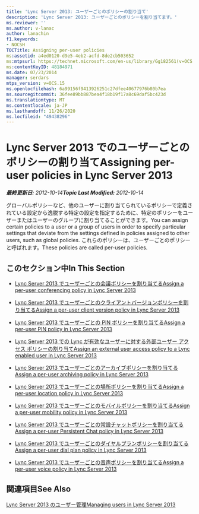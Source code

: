 ```yaml
---
title: 'Lync Server 2013: ユーザーごとのポリシーの割り当て'
description: 'Lync Server 2013: ユーザーごとのポリシーを割り当てます。'
ms.reviewer: ''
ms.author: v-lanac
author: lanachin
f1.keywords:
- NOCSH
TOCTitle: Assigning per-user policies
ms:assetid: a4ed0120-d9e5-4eb2-acfd-8de2cb503652
ms:mtpsurl: https://technet.microsoft.com/en-us/library/Gg182561(v=OCS.15)
ms:contentKeyID: 48184971
ms.date: 07/23/2014
manager: serdars
mtps_version: v=OCS.15
ms.openlocfilehash: 6a99156f9413926251c27dfee40677976b80b7ea
ms.sourcegitcommit: 36fee89bb887bea4f18b19f17a8c69daf5bc423d
ms.translationtype: MT
ms.contentlocale: ja-JP
ms.lasthandoff: 11/26/2020
ms.locfileid: "49438296"
---
```

# <a name="assigning-per-user-policies-in-lync-server-2013"></a><span data-ttu-id="270bd-103">Lync Server 2013 でのユーザーごとのポリシーの割り当て</span><span class="sxs-lookup"><span data-stu-id="270bd-103">Assigning per-user policies in Lync Server 2013</span></span>

<div data-xmlns="http://www.w3.org/1999/xhtml">

<div class="topic" data-xmlns="http://www.w3.org/1999/xhtml" data-msxsl="urn:schemas-microsoft-com:xslt" data-cs="https://msdn.microsoft.com/">

<div data-asp="https://msdn2.microsoft.com/asp">



</div>

<div id="mainSection">

<div id="mainBody"><span data-ttu-id="270bd-104">

<span> </span></span><span class="sxs-lookup"><span data-stu-id="270bd-104">

<span> </span></span></span>

<span data-ttu-id="270bd-105">_**最終更新日:** 2012-10-14_</span><span class="sxs-lookup"><span data-stu-id="270bd-105">_**Topic Last Modified:** 2012-10-14_</span></span>

<span data-ttu-id="270bd-106">グローバルポリシーなど、他のユーザーに割り当てられているポリシーで定義されている設定から逸脱する特定の設定を指定するために、特定のポリシーをユーザーまたはユーザーのグループに割り当てることができます。</span><span class="sxs-lookup"><span data-stu-id="270bd-106">You can assign certain policies to a user or a group of users in order to specify particular settings that deviate from the settings defined in policies assigned to other users, such as global policies.</span></span> <span data-ttu-id="270bd-107">これらのポリシーは、ユーザーごとのポリシーと呼ばれます。</span><span class="sxs-lookup"><span data-stu-id="270bd-107">These policies are called per-user policies.</span></span>

<div>

## <a name="in-this-section"></a><span data-ttu-id="270bd-108">このセクション中</span><span class="sxs-lookup"><span data-stu-id="270bd-108">In This Section</span></span>

  - [<span data-ttu-id="270bd-109">Lync Server 2013 でユーザーごとの会議ポリシーを割り当てる</span><span class="sxs-lookup"><span data-stu-id="270bd-109">Assign a per-user conferencing policy in Lync Server 2013</span></span>](lync-server-2013-assign-a-per-user-conferencing-policy.md)

  - [<span data-ttu-id="270bd-110">Lync Server 2013 でユーザーごとのクライアントバージョンポリシーを割り当てる</span><span class="sxs-lookup"><span data-stu-id="270bd-110">Assign a per-user client version policy in Lync Server 2013</span></span>](lync-server-2013-assign-a-per-user-client-version-policy.md)

  - [<span data-ttu-id="270bd-111">Lync Server 2013 でユーザーごとの PIN ポリシーを割り当てる</span><span class="sxs-lookup"><span data-stu-id="270bd-111">Assign a per-user PIN policy in Lync Server 2013</span></span>](lync-server-2013-assign-a-per-user-pin-policy.md)

  - [<span data-ttu-id="270bd-112">Lync Server 2013 での Lync が有効なユーザーに対する外部ユーザー アクセス ポリシーの割り当て</span><span class="sxs-lookup"><span data-stu-id="270bd-112">Assign an external user access policy to a Lync enabled user in Lync Server 2013</span></span>](lync-server-2013-assign-an-external-user-access-policy-to-a-lync-enabled-user.md)

  - [<span data-ttu-id="270bd-113">Lync Server 2013 でユーザーごとのアーカイブポリシーを割り当てる</span><span class="sxs-lookup"><span data-stu-id="270bd-113">Assign a per-user archiving policy in Lync Server 2013</span></span>](lync-server-2013-assign-a-per-user-archiving-policy.md)

  - [<span data-ttu-id="270bd-114">Lync Server 2013 でユーザーごとの場所ポリシーを割り当てる</span><span class="sxs-lookup"><span data-stu-id="270bd-114">Assign a per-user location policy in Lync Server 2013</span></span>](lync-server-2013-assign-a-per-user-location-policy.md)

  - [<span data-ttu-id="270bd-115">Lync Server 2013 でユーザーごとのモバイルポリシーを割り当てる</span><span class="sxs-lookup"><span data-stu-id="270bd-115">Assign a per-user mobility policy in Lync Server 2013</span></span>](lync-server-2013-assign-a-per-user-mobility-policy.md)

  - [<span data-ttu-id="270bd-116">Lync Server 2013 でユーザーごとの常設チャットポリシーを割り当てる</span><span class="sxs-lookup"><span data-stu-id="270bd-116">Assign a per-user Persistent Chat policy in Lync Server 2013</span></span>](lync-server-2013-assign-a-per-user-persistent-chat-policy.md)

  - [<span data-ttu-id="270bd-117">Lync Server 2013 でユーザーごとのダイヤルプランポリシーを割り当てる</span><span class="sxs-lookup"><span data-stu-id="270bd-117">Assign a per-user dial plan policy in Lync Server 2013</span></span>](lync-server-2013-assign-a-per-user-dial-plan-policy.md)

  - [<span data-ttu-id="270bd-118">Lync Server 2013 でユーザーごとの音声ポリシーを割り当てる</span><span class="sxs-lookup"><span data-stu-id="270bd-118">Assign a per-user voice policy in Lync Server 2013</span></span>](lync-server-2013-assign-a-per-user-voice-policy.md)

</div>

<div>

## <a name="see-also"></a><span data-ttu-id="270bd-119">関連項目</span><span class="sxs-lookup"><span data-stu-id="270bd-119">See Also</span></span>


[<span data-ttu-id="270bd-120">Lync Server 2013 のユーザー管理</span><span class="sxs-lookup"><span data-stu-id="270bd-120">Managing users in Lync Server 2013</span></span>](lync-server-2013-managing-users-in-lync-server.md)  
  

<span data-ttu-id="270bd-121"></div>

</div>

<span> </span>

</div>

</div>

</span><span class="sxs-lookup"><span data-stu-id="270bd-121"></div>

</div>

<span> </span>

</div>

</div>

</span></span></div>

